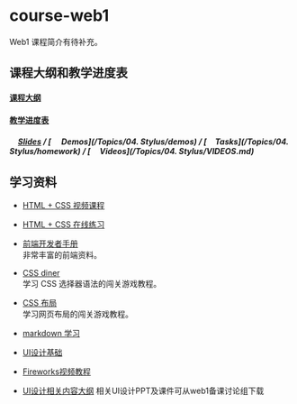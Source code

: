 # course-web1
Web1 课程简介有待补充。


## 课程大纲和教学进度表

#### [课程大纲](https://github.com/zhangzhiminxinyang/course-web1/blob/master/teachingProgram.md)

#### [教学进度表](https://github.com/zhangzhiminxinyang/course-web1/blob/master/teachingSchedule.md)

##### [<img src="https://raw.githubusercontent.com/TelerikAcademy/Common/master/icons/presentation.png" height="15" />Slides](*) / [<img src="https://raw.githubusercontent.com/TelerikAcademy/Common/master/icons/code.png" height="15"> Demos](/Topics/04. Stylus/demos) / [<img src="https://raw.githubusercontent.com/TelerikAcademy/Common/master/icons/homework.png" height="15">Tasks](/Topics/04. Stylus/homework) / [<img src="https://raw.githubusercontent.com/TelerikAcademy/Common/master/icons/video.png" height="13"> Videos](/Topics/04. Stylus/VIDEOS.md)


## 学习资料

- [HTML + CSS 视频课程<img src="https://raw.githubusercontent.com/TelerikAcademy/Common/master/icons/video.png" height="13">](http://edu.51cto.com/course/course_id-3116.html)

- [HTML + CSS 在线练习](http://www.imooc.com/learn/9)  
  
- [前端开发者手册](http://wiki.jikexueyuan.com/project/fedHandlebook/)  
  非常丰富的前端资料。

- [CSS diner](http://flukeout.github.io/)  
  学习 CSS 选择器语法的闯关游戏教程。

- [CSS 布局](http://zh.learnlayout.com/)  
  学习网页布局的闯关游戏教程。

- [markdown 学习](http://edu.51cto.com/course/course_id-7772.html)
- [UI设计基础](http://www.edu2act.cn/course/UI-she-ji/1_1/?fromsystem=frontendWeb)
- [Fireworks视频教程](http://edu.51cto.com/course/course_id-714.html)
- [UI设计相关内容大纲](http://www.processon.com/view/5837d626e4b0b0c8d7a8d8fb)
  相关UI设计PPT及课件可从web1备课讨论组下载



